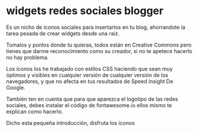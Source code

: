 # widgets redes sociales blogger 

Es un nicho de iconos sociales para insertarlos en tu blog,
ahorrandote la tarea pesada de crear widgets desde una raíz.

Tomalos y ponlos donde tu quieras, todos están en Creative Commons 
pero tienes que darme reconocimiento como su creador, si no te apetece hacerlo 
no hay problema. 

Los iconos los he trabajado con estilos CSS haciendo que sean muy óptimos y visibles en cualquier versión de 
cualquier versión de los navegadores, y que no afecta en tus resultados de Speed Insight De Google.

También ten en cuenta que para que aparezca el logotipo de las redes sociales, debes instalar el código de 
fontawesome.io ellos mismo te explican como hacerlo. 

Dicho esta pequeña introducción, disfruta los íconos 
